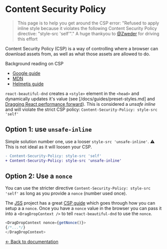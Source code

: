# Content Security Policy

> This page is to help you get around the CSP error: "Refused to apply inline style because it violates the following Content Security Policy directive: "style-src 'self'"."
> A huge thankyou to [@Zweder](https://github.com/Zweder) for driving this effort

Content Security Policy (CSP) is a way of controlling where a browser can download assets from, as well as what those assets are allowed to do.

Background reading on CSP

- [Google guide](https://developer.chrome.com/extensions/contentSecurityPolicy)
- [MDN](https://developer.mozilla.org/en-US/docs/Web/HTTP/CSP)
- [Helmetjs guide](https://helmetjs.github.io/docs/csp/)

`react-beautiful-dnd` creates a `<style>` element in the `<head>` and dynamically updates it's value (see [/docs/guides/preset-styles.md] and [Dragging React performance forward](https://medium.com/@alexandereardon/dragging-react-performance-forward-688b30d40a33)). This is considered a *unsafe inline* and will violate the strict CSP policy: `Content-Security-Policy: style-src 'self'`

## Option 1: use `unsafe-inline`

Simple solution number one, use a looser `style-src 'unsafe-inline'`. ⚠️ This is not ideal as it will loosen your CSP.

```diff
- Content-Security-Policy: style-src 'self'
+ Content-Security-Policy: style-src 'unsafe-inline'
```

## Option 2: Use a `nonce`

You can use the stricter directive `Content-Security-Policy: style-src 'self'` as long as you provide a `nonce` (number used once).

The [JSS](https://cssinjs.org/?v=v10.0.0) project has a great [CSP guide](https://cssinjs.org/csp) which goes through how you can setup a a `nonce`. Once you have a `nonce` value in the browser you can pass it into a `<DragDropContext />` to tell `react-beautiful-dnd` to use the `nonce`.

```js
<DragDropContext nonce={getNonce()}>
{/*...*/}
</DragDropContext>
```

[← Back to documentation](/README.md#documentation-)
